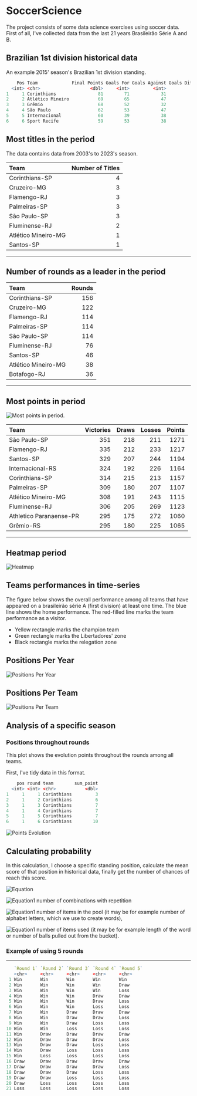 # SoccerScience


The project consists of some data science exercises using soccer data.
First of all, I've collected data from the last 21 years Brasileirão Série A and B.
## Brazilian 1st division historical data

An example 2015' season's Brazilian 1st division standing.

```R
    Pos Team             Final Points Goals For Goals Against Goals Difference  Year
  <int> <chr>                   <dbl>     <int>         <int>            <int> <int>
1     1 Corinthians                81        71            31               40  2015
2     2 Atlético Mineiro           69        65            47               18  2015
3     3 Grêmio                     68        52            32               20  2015
4     4 São Paulo                  62        53            47                6  2015
5     5 Internacional              60        39            38                1  2015
6     6 Sport Recife               59        53            38               15  2015
```


## Most titles in the period

The data contains data from 2003's to 2023's season.

|Team          | Number of Titles|
|:--------------|-----:|
|Corinthians-SP      |  4|
|Cruzeiro-MG         |  3|
|Flamengo-RJ         |  3|
|Palmeiras-SP        |  3|
|São Paulo-SP        |  3|
|Fluminense-RJ       |  2|
|Atlético Mineiro-MG |  1|
|Santos-SP           |  1|

---
## Number of rounds as a leader in the period

|Team          | Rounds|
|:--------------|-----:|
|Corinthians-SP      | 156|
|Cruzeiro-MG         | 122|
|Flamengo-RJ         | 114|
|Palmeiras-SP        | 114|
|São Paulo-SP        | 114|
|Fluminense-RJ       |  76|
|Santos-SP           |  46|
|Atlético Mineiro-MG |  38|
|Botafogo-RJ         |  36|

---
## Most points in period


![Most points in period](./plots/ranking_by_points.gif).


|Team                    | Victories| Draws| Losses| Points|
|:-----------------------|---------:|-----:|------:|------:|
|São Paulo-SP            |       351|   218|    211|   1271|
|Flamengo-RJ             |       335|   212|    233|   1217|
|Santos-SP               |       329|   207|    244|   1194|
|Internacional-RS        |       324|   192|    226|   1164|
|Corinthians-SP          |       314|   215|    213|   1157|
|Palmeiras-SP            |       309|   180|    207|   1107|
|Atlético Mineiro-MG     |       308|   191|    243|   1115|
|Fluminense-RJ           |       306|   205|    269|   1123|
|Athletico Paranaense-PR |       295|   175|    272|   1060|
|Grêmio-RS               |       295|   180|    225|   1065|

---

## Heatmap period

![Heatmap](./plots/heatmap_seria.png)

<!-- ## Best Home Teams -->

<!-- ![Best Home Teams](./plots/best_homes_overall.png) -->


<!-- ## Best Home Teams Mean -->

<!-- ![Best Home Teams](./plots/best_homes_mean.png) -->


## Teams performances in time-series

The figure below shows the overall performance among all teams that have appeared on a brasileirão série A (first division) at least one time. The blue line shows the home performance. The red-filled line marks the team performance as a visitor.


  - Yellow rectangle marks the champion team
  - Green rectangle marks the Libertadores' zone
  - Black rectangle marks the relegation zone
  <!-- - Red rectangle marks the COVID-19 period -->

## Positions Per Year

![Positions Per Year](./plots/positions_per_year.png)

## Positions Per Team

![Positions Per Team](./plots/positions_per_team.png)


<!-- ![Performance](./plots/performance.png) -->

## Analysis of a specific season

### Positions throughout rounds

This plot shows the evolution points throughout the rounds among all teams.

First, I've tidy data in this format.

```R
    pos round team        sum_point
  <int> <int> <chr>           <dbl>
1     1     1 Corinthians         3
2     1     2 Corinthians         6
3     1     3 Corinthians         7
4     1     4 Corinthians         7
5     1     5 Corinthians         7
6     1     6 Corinthians        10
```

![Points Evolution](./plots/evolution_points.png)


## Calculating probability

In this calculation, I choose a specific standing position, calculate the mean score of that position in historical data, finally get the number of chances of reach this score.

![Equation](./equations/equation.svg)

![Equation1](./equations/equation(1).svg)
number of combinations with repetition

![Equation1](./equations/equation(2).svg)
number of items in the pool (it may be for example number of alphabet letters, which we use to create words),

![Equation1](./equations/equation(3).svg)
number of items used (it may be for example length of the word or number of balls pulled out from the bucket).

### Example of using 5 rounds

---

```R
   `Round 1` `Round 2` `Round 3` `Round 4` `Round 5`
   <chr>     <chr>     <chr>     <chr>     <chr>
 1 Win       Win       Win       Win       Win
 2 Win       Win       Win       Win       Draw
 3 Win       Win       Win       Win       Loss
 4 Win       Win       Win       Draw      Draw
 5 Win       Win       Win       Draw      Loss
 6 Win       Win       Win       Loss      Loss
 7 Win       Win       Draw      Draw      Draw
 8 Win       Win       Draw      Draw      Loss
 9 Win       Win       Draw      Loss      Loss
10 Win       Win       Loss      Loss      Loss
11 Win       Draw      Draw      Draw      Draw
12 Win       Draw      Draw      Draw      Loss
13 Win       Draw      Draw      Loss      Loss
14 Win       Draw      Loss      Loss      Loss
15 Win       Loss      Loss      Loss      Loss
16 Draw      Draw      Draw      Draw      Draw
17 Draw      Draw      Draw      Draw      Loss
18 Draw      Draw      Draw      Loss      Loss
19 Draw      Draw      Loss      Loss      Loss
20 Draw      Loss      Loss      Loss      Loss
21 Loss      Loss      Loss      Loss      Loss
```

